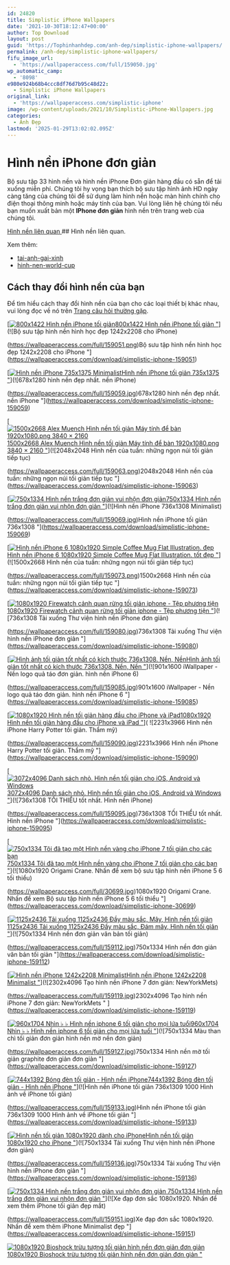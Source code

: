 ```yaml
---
id: 24820
title: Simplistic iPhone Wallpapers
date: '2021-10-30T18:12:47+00:00'
author: Top Download
layout: post
guid: 'https://Tophinhanhdep.com/anh-dep/simplistic-iphone-wallpapers/'
permalink: /anh-dep/simplistic-iphone-wallpapers/
fifu_image_url:
  - 'https://wallpaperaccess.com/full/159050.jpg'
wp_automatic_camp:
  - '8098'
e980e924b68b4ccc8df76d7b95c48d22:
  - Simplistic iPhone Wallpapers
original_link:
  - 'https://wallpaperaccess.com/simplistic-iphone'
image: /wp-content/uploads/2021/10/Simplistic-iPhone-Wallpapers.jpg
categories:
  - Ảnh Đẹp
lastmod: '2025-01-29T13:02:02.095Z'
---
```

# Hình nền iPhone đơn giản

Bộ sưu tập 33 hình nền và hình nền iPhone Đơn giản hàng đầu có sẵn để tải xuống miễn phí. Chúng tôi hy vọng bạn thích bộ sưu tập hình ảnh HD ngày càng tăng của chúng tôi để sử dụng làm hình nền hoặc màn hình chính cho điện thoại thông minh hoặc máy tính của bạn. Vui lòng liên hệ chúng tôi nếu bạn muốn xuất bản một **IPhone đơn giản** hình nền trên trang web của chúng tôi.

[Hình nền liên quan ](#related) ## Hình nền liên quan.

   
 Xem thêm:

   
- [tai-anh-gai-xinh](https://tophinhanhdep.com/gai-xinh/tai-anh-gai-xinh/)
- [hinh-nen-world-cup](https://tophinhanhdep.com/hinh-nen-dep/hinh-nen-world-cup/)

## Cách thay đổi hình nền của bạn

Để tìm hiểu cách thay đổi hình nền của bạn cho các loại thiết bị khác nhau, vui lòng đọc về nó trên [Trang câu hỏi thường gặp](https://tophinhanhdep.com/faq/).

  
[[![800x1422 Hình nền iPhone tối giản](https://wallpaperaccess.com/full/159050.jpg)800x1422 Hình nền iPhone tối giản "](https://wallpaperaccess.com/download/simplistic-iphone-159050)](![Bộ sưu tập hình nền hình học đẹp 1242x2208 cho iPhone)

(https://wallpaperaccess.com/full/159051.png)Bộ sưu tập hình nền hình học đẹp 1242x2208 cho iPhone "](https://wallpaperaccess.com/download/simplistic-iphone-159051)

[[![Hình nền iPhone 735x1375 Minimalist](https://wallpaperaccess.com/full/159055.png)Hình nền iPhone tối giản 735x1375 "](https://wallpaperaccess.com/download/simplistic-iphone-159055)](![678x1280 hình nền đẹp nhất.  nền iPhone)

(https://wallpaperaccess.com/full/159059.jpg)678x1280 hình nền đẹp nhất. nền iPhone "](https://wallpaperaccess.com/download/simplistic-iphone-159059)

[[![1500x2668 Alex Muench Hình nền tối giản Máy tính để bàn 1920x1080.png 3840 × 2160](https://wallpaperaccess.com/full/159062.png)1500x2668 Alex Muench Hình nền tối giản Máy tính để bàn 1920x1080.png 3840 × 2160 "](https://wallpaperaccess.com/download/simplistic-iphone-159062)](![2048x2048 Hình nền của tuần: những ngọn núi tối giản tiếp tục)

(https://wallpaperaccess.com/full/159063.png)2048x2048 Hình nền của tuần: những ngọn núi tối giản tiếp tục "](https://wallpaperaccess.com/download/simplistic-iphone-159063)

[[![750x1334 Hình nền trắng đơn giản vui nhộn đơn giản](https://wallpaperaccess.com/full/159067.jpg)750x1334 Hình nền trắng đơn giản vui nhộn đơn giản "](https://wallpaperaccess.com/download/simplistic-iphone-159067)](![Hình nền iPhone 736x1308 Minimalist)

(https://wallpaperaccess.com/full/159069.jpg)Hình nền iPhone tối giản 736x1308 "](https://wallpaperaccess.com/download/simplistic-iphone-159069)

[[![Hình nền iPhone 6 1080x1920 Simple Coffee Mug Flat Illustration.  đẹp](https://wallpaperaccess.com/full/106835.jpg)Hình nền iPhone 6 1080x1920 Simple Coffee Mug Flat Illustration. tốt đẹp "](https://wallpaperaccess.com/download/simplistic-iphone-106835)](![1500x2668 Hình nền của tuần: những ngọn núi tối giản tiếp tục)

(https://wallpaperaccess.com/full/159073.png)1500x2668 Hình nền của tuần: những ngọn núi tối giản tiếp tục "](https://wallpaperaccess.com/download/simplistic-iphone-159073)

[[![1080x1920 Firewatch cảnh quan rừng tối giản iphone - Tệp phương tiện](https://wallpaperaccess.com/full/159075.jpg)1080x1920 Firewatch cảnh quan rừng tối giản iphone - Tệp phương tiện "](https://wallpaperaccess.com/download/simplistic-iphone-159075)](![736x1308 Tải xuống Thư viện hình nền iPhone đơn giản)

(https://wallpaperaccess.com/full/159080.jpg)736x1308 Tải xuống Thư viện hình nền iPhone đơn giản "](https://wallpaperaccess.com/download/simplistic-iphone-159080)

[[![Hình ảnh tối giản tốt nhất có kích thước 736x1308.  Nền, Nền](https://wallpaperaccess.com/full/159084.jpg)Hình ảnh tối giản tốt nhất có kích thước 736x1308. Nền, Nền "](https://wallpaperaccess.com/download/simplistic-iphone-159084)](![901x1600 iWallpaper - Nền logo quả táo đơn giản.  hình nền iPhone 6)

(https://wallpaperaccess.com/full/159085.jpg)901x1600 iWallpaper - Nền logo quả táo đơn giản. hình nền iPhone 6 "](https://wallpaperaccess.com/download/simplistic-iphone-159085)

[[![1080x1920 Hình nền tối giản hàng đầu cho iPhone và iPad](https://wallpaperaccess.com/full/159089.jpg)1080x1920 Hình nền tối giản hàng đầu cho iPhone và iPad "](https://wallpaperaccess.com/download/simplistic-iphone-159089)]( ![2231x3966 Hình nền iPhone Harry Potter tối giản.  Thẩm mỹ)

(https://wallpaperaccess.com/full/159090.jpg)2231x3966 Hình nền iPhone Harry Potter tối giản. Thẩm mỹ "](https://wallpaperaccess.com/download/simplistic-iphone-159090)

[[![3072x4096 Danh sách nhỏ.  Hình nền tối giản cho iOS, Android và Windows](https://wallpaperaccess.com/full/159091.jpg)3072x4096 Danh sách nhỏ. Hình nền tối giản cho iOS, Android và Windows "](https://wallpaperaccess.com/download/simplistic-iphone-159091)](![736x1308 TỐI THIỂU tốt nhất.  Hình nền iPhone)

(https://wallpaperaccess.com/full/159095.jpg)736x1308 TỐI THIỂU tốt nhất. Hình nền iPhone "](https://wallpaperaccess.com/download/simplistic-iphone-159095)

[[![750x1334 Tôi đã tạo một Hình nền vàng cho iPhone 7 tối giản cho các bạn](https://wallpaperaccess.com/full/99104.png)750x1334 Tôi đã tạo một Hình nền vàng cho iPhone 7 tối giản cho các bạn "](https://wallpaperaccess.com/download/simplistic-iphone-99104)](![1080x1920 Origami Crane.  Nhấn để xem bộ sưu tập hình nền iPhone 5 6 tối thiểu)

(https://wallpaperaccess.com/full/30699.jpg)1080x1920 Origami Crane. Nhấn để xem Bộ sưu tập hình nền iPhone 5 6 tối thiểu "](https://wallpaperaccess.com/download/simplistic-iphone-30699)

[[![1125x2436 Tải xuống 1125x2436 Đầy màu sắc, Mây, Hình nền tối giản](https://wallpaperaccess.com/full/159101.png)1125x2436 Tải xuống 1125x2436 Đầy màu sắc, Đám mây, Hình nền tối giản "](https://wallpaperaccess.com/download/simplistic-iphone-159101)](![750x1334 Hình nền đơn giản văn bản tối giản)

(https://wallpaperaccess.com/full/159112.jpg)750x1334 Hình nền đơn giản văn bản tối giản "](https://wallpaperaccess.com/download/simplistic-iphone-159112)

[[![Hình nền iPhone 1242x2208 Minimalist](https://wallpaperaccess.com/full/159114.png)Hình nền iPhone 1242x2208 Minimalist "](https://wallpaperaccess.com/download/simplistic-iphone-159114)](![2302x4096 Tạo hình nền iPhone 7 đơn giản: NewYorkMets)

(https://wallpaperaccess.com/full/159119.jpg)2302x4096 Tạo hình nền iPhone 7 đơn giản: NewYorkMets " ](https://wallpaperaccess.com/download/simplistic-iphone-159119)

[[![960x1704 Nhìn ♭ ♭ Hình nền iphone 6 tối giản cho mọi lứa tuổi](https://wallpaperaccess.com/full/159126.jpg)960x1704 Nhìn ♭ ♭ Hình nền iphone 6 tối giản cho mọi lứa tuổi "](https://wallpaperaccess.com/download/simplistic-iphone-159126)](![750x1334 Màu than chì tối giản đơn giản hình nền mờ nền đơn giản)

(https://wallpaperaccess.com/full/159127.jpg)750x1334 Hình nền mờ tối giản graphite đơn giản đơn giản "](https://wallpaperaccess.com/download/simplistic-iphone-159127)

[[![744x1392 Bóng đèn tối giản - Hình nền iPhone](https://wallpaperaccess.com/full/159132.jpg)744x1392 Bóng đèn tối giản - Hình nền iPhone "](https://wallpaperaccess.com/download/simplistic-iphone-159132)](![Hình nền iPhone tối giản 736x1309 1000 Hình ảnh về iPhone tối giản)

(https://wallpaperaccess.com/full/159133.jpg)Hình nền iPhone tối giản 736x1309 1000 Hình ảnh về iPhone tối giản "](https://wallpaperaccess.com/download/simplistic-iphone-159133)

[[![Hình nền tối giản 1080x1920 dành cho iPhone](https://wallpaperaccess.com/full/159134.jpg)Hình nền tối giản 1080x1920 cho iPhone "](https://wallpaperaccess.com/download/simplistic-iphone-159134)](![750x1334 Tải xuống Thư viện hình nền iPhone đơn giản)

(https://wallpaperaccess.com/full/159136.jpg)750x1334 Tải xuống Thư viện hình nền iPhone đơn giản "](https://wallpaperaccess.com/download/simplistic-iphone-159136)

[[![750x1334 Hình nền trắng đơn giản vui nhộn đơn giản](https://wallpaperaccess.com/full/159139.jpg) 750x1334 Hình nền trắng đơn giản vui nhộn đơn giản "](https://wallpaperaccess.com/download/simplistic-iphone-159139)](![Xe đạp đơn sắc 1080x1920.  Nhấn để xem thêm iPhone tối giản đẹp mắt)

(https://wallpaperaccess.com/full/159151.jpg)Xe đạp đơn sắc 1080x1920. Nhấn để xem thêm iPhone Minimalist đẹp "](https://wallpaperaccess.com/download/simplistic-iphone-159151)

[![1080x1920 Bioshock trừu tượng tối giản hình nền đơn giản đơn giản](https://wallpaperaccess.com/full/159171.jpg)1080x1920 Bioshock trừu tượng tối giản hình nền đơn giản đơn giản "](https://wallpaperaccess.com/download/simplistic-iphone-159171)
